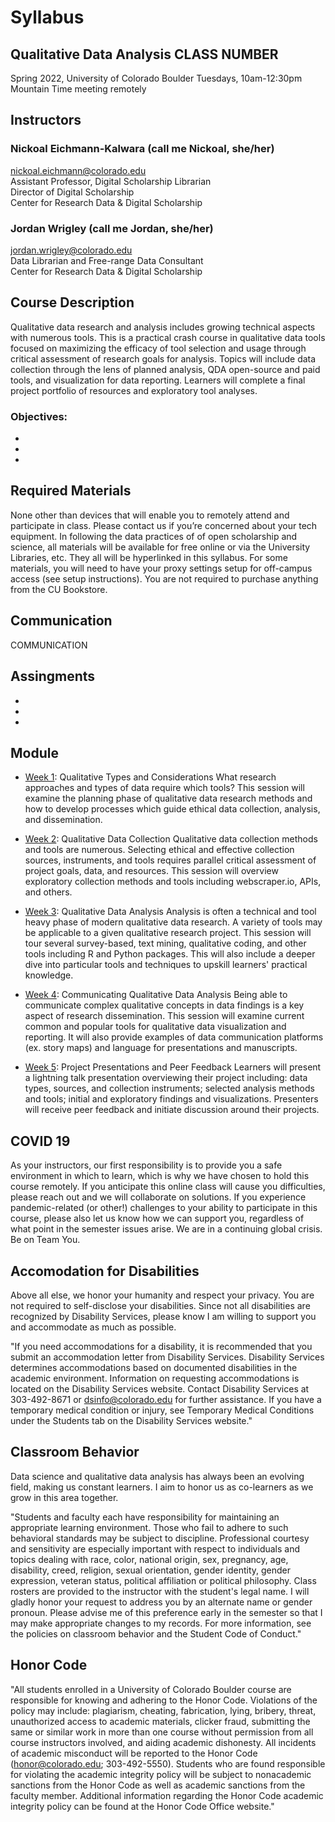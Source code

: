 # Syllabus

## Qualitative Data Analysis CLASS NUMBER
Spring 2022, University of Colorado Boulder
Tuesdays, 10am-12:30pm Mountain Time meeting remotely

## Instructors

### Nickoal Eichmann-Kalwara (call me Nickoal, she/her)
nickoal.eichmann@colorado.edu <br>
Assistant Professor, Digital Scholarship Librarian <br>
Director of Digital Scholarship <br>
Center for Research Data & Digital Scholarship <br>

### Jordan Wrigley (call me Jordan, she/her)
jordan.wrigley@colorado.edu <br>
Data Librarian and Free-range Data Consultant <br>
Center for Research Data & Digital Scholarship <br>

## Course Description
Qualitative data research and analysis includes growing technical aspects with numerous tools. This is a practical crash course in qualitative data tools focused on maximizing the efficacy of tool selection and usage through critical assessment of research goals for analysis. Topics will include data collection through the lens of planned analysis, QDA open-source and paid tools, and visualization for data reporting. Learners will complete a final project portfolio of resources and exploratory tool analyses.

### Objectives:
- 
- 
- 

## Required Materials
None other than devices that will enable you to remotely attend and participate in class. Please contact us if you’re concerned about your tech equipment. In following the data practices of of open scholarship and science, all materials will be available for free online or via the University Libraries, etc. They all will be hyperlinked in this syllabus. For some materials, you will need to have your proxy settings setup for off-campus access (see setup instructions). You are not required to purchase anything from the CU Bookstore.

## Communication
COMMUNICATION

## Assingments
- 
- 
- 

## Module 
- [Week 1](https://github.com/jwrigs/QDA22_gitpage/blob/2366a7da63664c90f07b66f4312429e947e767b8/_pages/week1.md): Qualitative Types and Considerations
What research approaches and types of data require which tools? This session will examine the planning phase of qualitative data research methods and how to develop processes which guide ethical data collection, analysis, and dissemination.

- [Week 2](https://github.com/jwrigs/QDA22_gitpage/blob/8c23213765c25918db2b8e5723c78009497a28ca/_pages/week2.md): Qualitative Data Collection
Qualitative data collection methods and tools are numerous. Selecting ethical and effective collection sources,  instruments, and tools requires parallel critical assessment of project goals, data, and resources. This session will overview exploratory collection methods and tools including webscraper.io, APIs, and others. 

- [Week 3](https://github.com/jwrigs/QDA22_gitpage/blob/8c23213765c25918db2b8e5723c78009497a28ca/_pages/week3.md): Qualitative Data Analysis 
Analysis is often a technical and tool heavy phase of modern qualitative data research. A variety of tools may be applicable to a given qualitative research project. This session will tour several survey-based, text mining, qualitative coding, and other tools including R and Python packages. This will also include a deeper dive into particular tools and techniques to upskill learners' practical knowledge.
 
- [Week 4](https://github.com/jwrigs/QDA22_gitpage/blob/8c23213765c25918db2b8e5723c78009497a28ca/_pages/week4.md): Communicating Qualitative Data Analysis
Being able to communicate complex qualitative concepts in data findings is a key aspect of research dissemination. This session will examine current common and popular tools for qualitative data visualization and reporting. It will also provide examples of data communication platforms (ex. story maps) and language for presentations and manuscripts. 

- [Week 5](https://github.com/jwrigs/QDA22_gitpage/blob/8c23213765c25918db2b8e5723c78009497a28ca/_pages/week5.md): Project Presentations and Peer Feedback
Learners will present a lightning talk presentation overviewing their project including: data types, sources, and collection instruments; selected analysis methods and tools; initial and exploratory findings and visualizations. Presenters will receive peer feedback and initiate discussion around their projects. 


## COVID 19
As your instructors, our first responsibility is to provide you a safe environment in which to learn, which is why we have chosen to hold this course remotely. If you anticipate this online class will cause you difficulties, please reach out and we will collaborate on solutions. If you experience pandemic-related (or other!) challenges to your ability to participate in this course, please also let us know how we can support you, regardless of what point in the semester issues arise. We are in a continuing global crisis. Be on Team You.

## Accomodation for Disabilities
Above all else, we honor your humanity and respect your privacy. You are not required to self-disclose your disabilities. Since not all disabilities are recognized by Disability Services, please know I am willing to support you and accommodate as much as possible.

"If you need accommodations for a disability, it is recommended that you submit an accommodation letter from Disability Services. Disability Services determines accommodations based on documented disabilities in the academic environment.  Information on requesting accommodations is located on the Disability Services website. Contact Disability Services at 303-492-8671 or dsinfo@colorado.edu for further assistance.  If you have a temporary medical condition or injury, see Temporary Medical Conditions under the Students tab on the Disability Services website."

## Classroom Behavior
Data science and qualitative data analysis has always been an evolving field, making us constant learners. I aim to honor us as co-learners as we grow in this area together.

"Students and faculty each have responsibility for maintaining an appropriate learning environment. Those who fail to adhere to such behavioral standards may be subject to discipline. Professional courtesy and sensitivity are especially important with respect to individuals and topics dealing with race, color, national origin, sex, pregnancy, age, disability, creed, religion, sexual orientation, gender identity, gender expression, veteran status, political affiliation or political philosophy.  Class rosters are provided to the instructor with the student's legal name. I will gladly honor your request to address you by an alternate name or gender pronoun. Please advise me of this preference early in the semester so that I may make appropriate changes to my records.  For more information, see the policies on classroom behavior and the Student Code of Conduct."

## Honor Code
"All students enrolled in a University of Colorado Boulder course are responsible for knowing and adhering to the Honor Code. Violations of the policy may include: plagiarism, cheating, fabrication, lying, bribery, threat, unauthorized access to academic materials, clicker fraud, submitting the same or similar work in more than one course without permission from all course instructors involved, and aiding academic dishonesty. All incidents of academic misconduct will be reported to the Honor Code (honor@colorado.edu; 303-492-5550). Students who are found responsible for violating the academic integrity policy will be subject to nonacademic sanctions from the Honor Code as well as academic sanctions from the faculty member. Additional information regarding the Honor Code academic integrity policy can be found at the Honor Code Office website."
